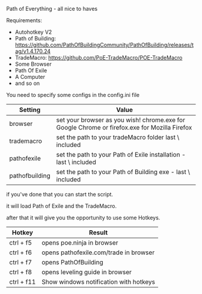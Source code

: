 Path of Everything - all nice to haves

Requirements:
- Autohotkey V2
- Path of Building: https://github.com/PathOfBuildingCommunity/PathOfBuilding/releases/tag/v1.4.170.24
- TradeMacro: https://github.com/PoE-TradeMacro/POE-TradeMacro
- Some Browser
- Path Of Exile
- A Computer
- and so on

You need to specify some configs in the config.ini file

| Setting | Value |
| ------- | ----- |
| browser | set your browser as you wish! chrome.exe for Google Chrome or firefox.exe for Mozilla Firefox |
| trademacro | set the path to your tradeMacro folder last \ included |
| pathofexile | set the path to your Path of Exile installation - last \ included |
| pathofbuilding | set the path to your Path of Building exe - last \ included |


if you've done that you can start the script.

it will load Path of Exile and the TradeMacro.

after that it will give you the opportunity to use some Hotkeys.

| Hotkey   | Result   |
| -------- | -------- |
| ctrl + f5    | opens poe.ninja in browser   |
| ctrl + f6    | opens pathofexile.com/trade in browser  |
| ctrl + f7    | opens PathOfBuilding  |
| ctrl + f8    | opens leveling guide in browser  |
| ctrl + f11   | Show windows notification with hotkeys |

